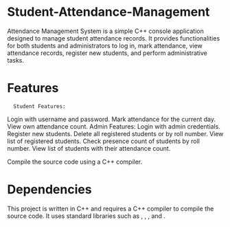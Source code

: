# Student-Attendance-Management

Attendance Management System is a simple C++ console application designed to manage student attendance records. It provides functionalities for both students and administrators to log in, mark attendance, view attendance records, register new students, and perform administrative tasks.

# Features
      Student Features:
Login with username and password.
Mark attendance for the current day.
View own attendance count.
       Admin Features:
Login with admin credentials.
Register new students.
Delete all registered students or by roll number.
View list of registered students.
Check presence count of students by roll number.
View list of students with their attendance count.

Compile the source code using a C++ compiler.

# Dependencies
This project is written in C++ and requires a C++ compiler to compile the source code.
It uses standard libraries such as <iostream>, <string>, <fstream>, and <cstring>.
